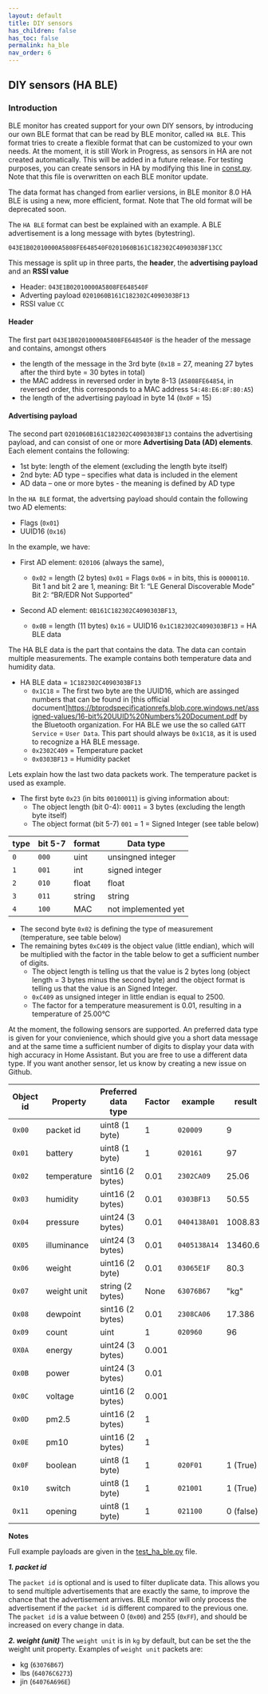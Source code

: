 ```yaml
---
layout: default
title: DIY sensors
has_children: false
has_toc: false
permalink: ha_ble
nav_order: 6
---
```



## DIY sensors (HA BLE)


### Introduction

BLE monitor has created support for your own DIY sensors, by introducing our own BLE format that can be read by BLE monitor, called `HA BLE`. This format tries to create a flexible format that can be customized to your own needs. At the moment, it is still Work in Progress, as sensors in HA are not created automatically. This will be added in a future release. For testing purposes, you can create sensors in HA by modifying this line in [const.py](https://github.com/custom-components/ble_monitor/blob/master/custom_components/ble_monitor/const.py#L860). Note that this file is overwritten on each BLE monitor update. 

The data format has changed from earlier versions, in BLE monitor 8.0 HA BLE is using a new, more efficient, format. Note that The old format will be deprecated soon. 

The `HA BLE` format can best be explained with an example. A BLE advertisement is a long message with bytes (bytestring).  

```
043E1B02010000A5808FE648540F0201060B161C182302C4090303BF13CC
```

This message is split up in three parts, the **header**, the **advertising payload** and an **RSSI value**

- Header: `043E1B02010000A5808FE648540F`
- Adverting payload `0201060B161C182302C4090303BF13`
- RSSI value `CC`

#### Header
The first part `043E1B02010000A5808FE648540F` is the header of the message and contains, amongst others

- the length of the message in the 3rd byte (`0x1B` = 27, meaning 27 bytes after the third byte = 30 bytes in total)
- the MAC address in reversed order in byte 8-13 (`A5808FE64854`, in reversed order, this corresponds to a MAC address `54:48:E6:8F:80:A5`)
- the length of the advertising payload in byte 14 (`0x0F` = 15)

#### Advertising payload
The second part `0201060B161C182302C4090303BF13` contains the advertising payload, and can consist of one or more **Advertising Data (AD) elements**. Each element contains the following:

- 1st byte: length of the element (excluding the length byte itself)
- 2nd byte: AD type – specifies what data is included in the element
- AD data – one or more bytes - the meaning is defined by AD type

In the `HA BLE` format, the advertsing payload should contain the following two AD elements:

- Flags (`0x01`)
- UUID16 (`0x16`)

In the example, we have:

- First AD element: `020106` (always the same),
  - `0x02` = length (2 bytes)
    `0x01` = Flags
    `0x06` = in bits, this is `00000110`. Bit 1 and bit 2 are 1, meaning: 
      Bit 1: “LE General Discoverable Mode”
      Bit 2: “BR/EDR Not Supported”

- Second AD element: `0B161C182302C4090303BF13`, 
  - `0x0B` = length (11 bytes)
    `0x16` = UUID16
    `0x1C182302C4090303BF13` = HA BLE data

The HA BLE data is the part that contains the data. The data can contain multiple measurements. The example contains both temperature data and humidity data.

- HA BLE data = `1C182302C4090303BF13`
  - `0x1C18` = The first two byte are the UUID16, which are assinged numbers that can be found in [this official document]https://btprodspecificationrefs.blob.core.windows.net/assigned-values/16-bit%20UUID%20Numbers%20Document.pdf by the Bluetooth organization. For HA BLE we use the so called `GATT Service` = `User Data`. This part should always be `0x1C18`, as it is used to recognize a HA BLE message.
  - `0x2302C409` = Temperature packet
  - `0x0303BF13` = Humidity packet

Lets explain how the last two data packets work. The temperature packet is used as example.

- The first byte `0x23` (in bits `00100011`) is giving information about: 
  - The object length (bit 0-4): `00011` = 3 bytes (excluding the length byte itself)
  - The object format (bit 5-7) `001` = 1 = Signed Integer (see table below)

| type | bit 5-7 | format | Data type           |
| -----| ------- | -------| ------------------- |
| `0`  | `000`   | uint   | unsingned integer   |
| `1`  | `001`   | int    | signed integer      |
| `2`  | `010`   | float  | float               |
| `3`  | `011`   | string | string              |
| `4`  | `100`   | MAC    | not implemented yet |

- The second byte `0x02` is defining the type of measurement (temperature, see table below)
- The remaining bytes `0xC409` is the object value (little endian), which will be multiplied with the factor in the table below to get a sufficient number of digits.
  - The object length is telling us that the value is 2 bytes long (object length = 3 bytes minus the second byte) and the object format is telling us that the value is an Signed Integer.
  - `0xC409` as unsigned integer in little endian is equal to 2500.
  - The factor for a temperature measurement is 0.01, resulting in a temperature of 25.00°C

At the moment, the following sensors are supported. An preferred data type is given for your convienience, which should give you a short data message and at the same time a sufficient number of digits to display your data with high accuracy in Home Assistant. But you are free to use a different data type. If you want another sensor, let us know by creating a new issue on Github. 

| Object id | Property    | Preferred data type | Factor | example      | result    | Unit in HA | Notes |
| --------- | ----------- | --------------------| -------| ------------ | ----------| -----------| ----- |
| `0x00`    | packet id   | uint8 (1 byte)      | 1      | `020009`     | 9         |            | [1]   |
| `0x01`    | battery     | uint8 (1 byte)      | 1      | `020161`     | 97        | `%`        |       |
| `0x02`    | temperature | sint16 (2 bytes)    | 0.01   | `2302CA09`   | 25.06     | `°C`       |       |
| `0x03`    | humidity    | uint16 (2 bytes)    | 0.01   | `0303BF13`   | 50.55     | `%`        |       |
| `0x04`    | pressure    | uint24 (3 bytes)    | 0.01   | `0404138A01` | 1008.83   | `hPa`      |       |
| `0X05`    | illuminance | uint24 (3 bytes)    | 0.01   | `0405138A14` | 13460.67  | `lux`      |       |
| `0x06`    | weight      | uint16 (2 byte)     | 0.01   | `03065E1F`   | 80.3      | `kg`       | [2]   |
| `0x07`    | weight unit | string (2 bytes)    | None   | `63076B67`   | "kg"      |            | [2]   |
| `0x08`    | dewpoint    | sint16 (2 bytes)    | 0.01   | `2308CA06`   | 17.386    | `°C`       |       |
| `0x09`    | count       | uint                | 1      | `020960`     | 96        |            |       |
| `0X0A`    | energy      | uint24 (3 bytes)    | 0.001  |              |           | `kWh`      |       |
| `0x0B`    | power       | uint24 (3 bytes)    | 0.01   |              |           | `W`        |       |
| `0x0C`    | voltage     | uint16 (2 bytes)    | 0.001  |              |           | `V`        |       |
| `0x0D`    | pm2.5       | uint16 (2 bytes)    | 1      |              |           | `kg/m3`    |       |
| `0x0E`    | pm10        | uint16 (2 bytes)    | 1      |              |           | `kg/m3`    |       |
| `0x0F`    | boolean     | uint8 (1 byte)      | 1      | `020F01`     | 1 (True)  | `True`     |       |
| `0x10`    | switch      | uint8 (1 byte)      | 1      | `021001`     | 1 (True)  | `on`       |       |
| `0x11`    | opening     | uint8 (1 byte)      | 1      | `021100`     | 0 (false) | `closed`   |       |


**Notes**

Full example payloads are given in the [test_ha_ble.py](https://github.com/custom-components/ble_monitor/blob/master/custom_components/ble_monitor/test/test_ha_ble.py) file. 

***1. packet id***

The `packet id` is optional and is used to filter duplicate data. This allows you to send multiple advertisements that are exactly the same, to improve the chance that the advertisement arrives. BLE monitor will only process the advertisement if the `packet id` is different compared to the previous one. The `packet id` is a value between 0 (`0x00`) and 255 (`0xFF`), and should be increased on every change in data.


***2. weight (unit)***
The `weight unit` is in `kg` by default, but can be set the the weight unit property. Examples of `weight unit` packets are:
- kg (`63076B67`)
- lbs (`64076C6273`)
- jin (`64076A696E`)
